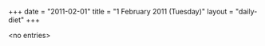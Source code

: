 +++
date = "2011-02-01"
title = "1 February 2011 (Tuesday)"
layout = "daily-diet"
+++

\<no entries\>